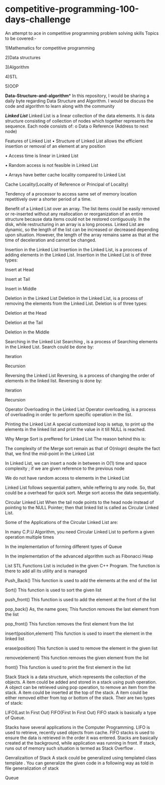 # competitive-programming-100-days-challenge
An attempt to ace in competitive programming problem solving skills
Topics to be covered:-

1)Mathematics for competitive programming

2)Data structures

3)Algorithm

4)STL

5)OOP




**Data-Structure-and-algorithm***
In this repository, I would be sharing a daily byte regarding Data Structure and Algorithm. I would be discuss the code and algorithm to learn along with the community

***Linked List***
Linked List is a linear collection of the data elements. It is data structure consisting of collection of nodes which together represents the sequence. Each node consists of: o Data o Reference (Address to next node)

Features of Linked List
• Structure of Linked List allows the efficient insertion or removal of an element at any position

• Access time is linear in Linked List

• Random access is not feasible in Linked List

• Arrays have better cache locality compared to Linked List

Cache Locality(Locality of Reference or Principal of Locality)

Tendency of a processor to access same set of memory location repetitively over a shorter period of a time.

Benefit of a Linked List over an array.
The list items could be easily removed or re-inserted without any reallocation or reorganization of an entire structure because data items could not be restored contiguously. In the disk, while restructuring in an array is a long process. Linked List are dynamic, so the length of the list can be increased or decreased depending upon situation. However, the length of the array remains same as that at the time of deceleration and cannot be changed.

Insertion in the Linked List
Insertion in the Linked List, is a proccess of adding elements in the Linked List. Insertion in the Linked List is of three types:

Insert at Head

Insert at Tail

Insert in Middle

Deletion in the Linked List
Deletion in the Linked List, is a process of removing the elements from the Linked List. Deletion is of three types:

Deletion at the Head

Deletion at the Tail

Deletion in the Middle

Searching in the Linked List
Searching , is a process of Searching elements in the Linked List. Search could be done by:

Iteration

Recursion

Reversing the Linked List
Reversing, is a process of changing the order of elements in the linked list. Reversing is done by:

Iteration

Recursion

Operator Overloading in the Linked List
Operator overloading, is a process of overloading in order to perform specific operation in the list.

Printing the Linked List
A special customized loop is setup, to print up the elements in the linked list and print the value in it till NULL is reached.

Why Merge Sort is preffered for Linked List
The reason behind this is:

The complexity of the Merge sort remain as that of O(nlogn) despite the fact that, we find the mid-point in the Linked List

In Linked List, we can insert a node in between in O(1) time and space complexity ; if we are given reference to the previous node

We do not have random access to elements in the Linked List

Linked List follows sequential pattern, while reffering to any node. So, that could be a overhead for quick sort. Merge sort access the data sequentially.

Circular Linked List
When the tail node points to the head node instead of pointing to the NULL Pointer; then that linked list is called as Circular Linked List.

Some of the Applications of the Circular Linked List are:

In many C.P.U Algorithm, you need Circular Linked List to perform a given operation multiple times

In the implementation of forming different types of Queue

In the implementation of the advanced algorithm such as Fibonacci Heap

List STL Functions
List is included in the given C++ Program. The function is there to add all its utility and is managed

Push_Back()
This function is used to add the elements at the end of the list

Sort()
This function is used to sort the given list

push_front()
This function is used to add the element at the front of the list

pop_back()
As, the name goes; This function removes the last element from the list

pop_front()
This function removes the first element from the list

insert(position,element)
This function is used to insert the element in the linked list

erase(position)
This function is used to remove the element in the given list

remove(element)
This function removes the given element from the list

front()
This function is used to print the first element in the list

Stack
Stack is a data structure, which represents the collection of the objects. A item could be added and stored in a stack using push operation. A object can be retrieved using pop operation, to remove an item from the stack. A item could be inserted at the top of the stack. A item could be either removed either from top or bottom of the stack. Their are two types of stack:

LIFO(Last In First Out)
FIFO(First In First Out)
FIFO stack is basically a type of Queue.

Stacks have several applications in the Computer Programming. LIFO is used to retrieve, recently used objects from cache. FIFO stacks is used to ensure the data is retrieved in the order it was entered. Stacks are basically created at the background, while application was running in front. If stack, runs out of memory such situation is termed as Stack Overflow .

Genralizaition of Stack
A stack could be generalized using templated class template . You can generalize the given code in a following way as told in file generalization of stack

Queue
